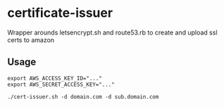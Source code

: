 # certificate-issuer
Wrapper arounds letsencrypt.sh and route53.rb to create and upload ssl certs to amazon

## Usage

```
export AWS_ACCESS_KEY_ID="..."
export AWS_SECRET_ACCESS_KEY="..."

./cert-issuer.sh -d domain.com -d sub.domain.com
```
